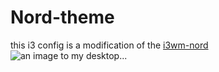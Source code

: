 # Nord-theme

this i3 config is a modification of the [i3wm-nord](https://github.com/sarvesh-codeprism/i3wm-nord)
![an image to my desktop...](https://user-images.githubusercontent.com/101864779/158971255-9d464ccd-4dfd-4db8-a08d-9f71cf358642.png)
